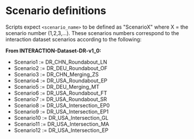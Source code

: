 # Scenario definitions

Scripts expect `<scenario_name>` to be defined as "ScenarioX" where X = the scenario number (1,2,3,...).  These scenarios numbers correspond to the interaction
dataset scenarios according to the following:

**From INTERACTION-Dataset-DR-v1_0:**
* Scenario1  := DR_CHN_Roundabout_LN
* Scenario2  := DR_DEU_Roundabout_OF
* Scenario3  := DR_CHN_Merging_ZS
* Scenario4  := DR_USA_Roundabout_EP
* Scenario5  := DR_DEU_Merging_MT
* Scenario6  := DR_USA_Roundabout_FT
* Scenario7  := DR_USA_Roundabout_SR
* Scenario8  := DR_USA_Intersection_EP0
* Scenario9  := DR_USA_Intersection_EP1
* Scenario10 := DR_USA_Intersection_GL
* Scenario11 := DR_USA_Intersection_MA
* Scenario12 := DR_USA_Intersection_EP


